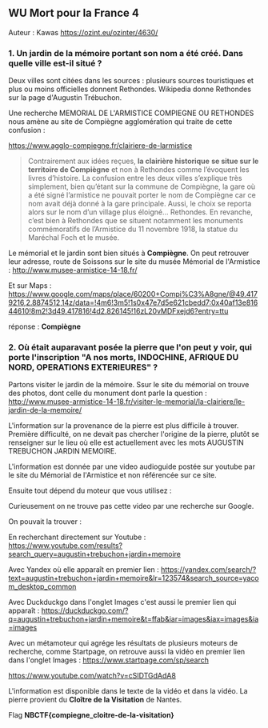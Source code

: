 ## WU Mort pour la France 4

Auteur : Kawas
<https://ozint.eu/ozinter/4630/>

### 1. Un jardin de la mémoire portant son nom a été créé. Dans quelle ville est-il situé ?

Deux villes sont citées dans les sources : plusieurs sources touristiques et plus ou moins officielles donnent Rethondes. Wikipedia donne Rethondes sur la page d'Augustin Trébuchon.

Une recherche MEMORIAL DE L'ARMISTICE COMPIEGNE OU RETHONDES nous amène au site de Compiègne agglomération qui traite de cette confusion :

<https://www.agglo-compiegne.fr/clairiere-de-larmistice>
>Contrairement aux idées reçues, **la clairière historique** **se situe sur le territoire de Compiègne** et non à Rethondes comme l’évoquent les livres d’histoire. La confusion entre les deux villes s’explique très simplement, bien qu’étant sur la commune de Compiègne, la gare où a été signé l’armistice ne pouvait porter le nom de Compiègne car ce nom avait déjà donné à la gare principale. Aussi, le choix se reporta alors sur le nom d’un village plus éloigné… Rethondes. En revanche, c’est bien à Rethondes que se situent notamment les monuments commémoratifs de l’Armistice du 11 novembre 1918, la statue du Maréchal Foch et le musée.


Le mémorial et le jardin sont bien situés à **Compiègne**. On peut retrouver leur adresse, route de Soissons sur le site du musée Mémorial de l'Armistice :
<http://www.musee-armistice-14-18.fr/>

Et sur Maps :
<https://www.google.com/maps/place/60200+Compi%C3%A8gne/@49.4179216,2.8874512,14z/data=!4m6!3m5!1s0x47e7d5e621cbedd7:0x40af13e81644610!8m2!3d49.417816!4d2.826145!16zL20vMDFxejd6?entry=ttu>

réponse : **Compiègne**


### 2. Où était auparavant posée la pierre que l'on peut y voir, qui porte l'inscription "A nos morts, INDOCHINE, AFRIQUE DU NORD, OPERATIONS EXTERIEURES" ?

Partons visiter le jardin de la mémoire. Ssur le site du mémorial on trouve des photos, dont celle du monument dont parle la question :
<http://www.musee-armistice-14-18.fr/visiter-le-memorial/la-clairiere/le-jardin-de-la-memoire/>

L'information sur la provenance de la pierre est plus difficile à trouver.  Première difficulté, on ne devait pas chercher l'origine de la pierre, plutôt se renseigner sur le lieu où elle est actuellement avec les mots AUGUSTIN TREBUCHON JARDIN MEMOIRE.

L'information est donnée par une video audioguide postée sur youtube par le site du Mémorial de l'Armistice et non référencée sur ce site.

Ensuite tout dépend du moteur que vous utilisez :

Curieusement on ne trouve pas cette video par une recherche sur Google.

On pouvait la trouver :

En recherchant directement sur Youtube :
<https://www.youtube.com/results?search_query=augustin+trebuchon+jardin+memoire>

Avec Yandex où elle apparaît en premier lien :
<https://yandex.com/search/?text=augustin+trebuchon+jardin+memoire&lr=123574&search_source=yacom_desktop_common>

Avec Duckduckgo dans l'onglet Images c'est aussi le premier lien qui apparaît :
<https://duckduckgo.com/?q=augustin+trebuchon+jardin+memoire&t=ffab&iar=images&iax=images&ia=images>

Avec un métamoteur qui agrége les résultats de plusieurs moteurs de recherche,  comme Startpage, on retrouve aussi la vidéo en premier lien dans l'onglet Images :
<https://www.startpage.com/sp/search>

<https://www.youtube.com/watch?v=cSIDTGdAdA8>

L'information est disponible dans le texte de la vidéo et dans la vidéo.
La pierre provient du **Cloître de la Visitation** de Nantes.

Flag
**NBCTF{compiegne_cloitre-de-la-visitation}**
